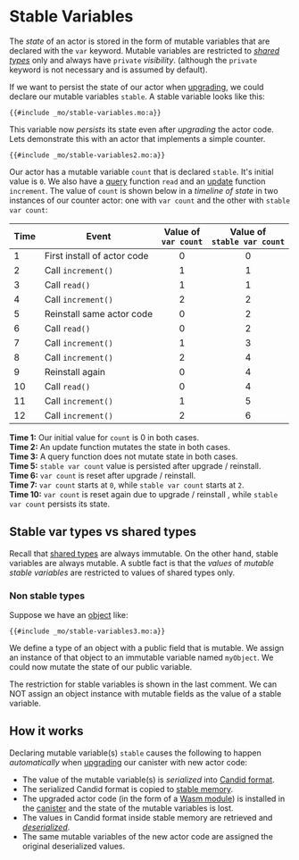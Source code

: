 # Stable Variables
The *state* of an actor is stored in the form of mutable variables that are declared with the `var` keyword. Mutable variables are restricted to [*shared types*](/internet-computer-programming-concepts/async-data/shared-types.html) only and always have `private` *visibility*. (although the `private` keyword is not necessary and is assumed by default).

If we want to persist the state of our actor when [upgrading](/internet-computer-programming-concepts/basic-memory-persistence/simple-upgrades.html), we could declare our mutable variables `stable`. A stable variable looks like this:
```motoko
{{#include _mo/stable-variables.mo:a}}
```

This variable now *persists* its state even after *upgrading* the actor code. Lets demonstrate this with an actor that implements a simple counter.
```motoko
{{#include _mo/stable-variables2.mo:a}}
```

Our actor has a mutable variable `count` that is declared `stable`. It's initial value is `0`. We also have a [query](/internet-computer-programming-concepts/actors.html#public-shared-query) function `read` and an [update](/internet-computer-programming-concepts/actors.html#public-shared-update) function `increment`. The value of `count` is shown below in a *timeline of state* in two instances of our counter actor: one with `var count` and the other with `stable var count`:

|Time|Event|Value of <br> `var count`|Value of <br> `stable var count`|
|---|---|---|---|
|1|First install of actor code|<center>0</center>|<center>0</center>|
|2|Call `increment()`|<center>1</center>|<center>1</center>|
|3|Call `read()`|<center>1</center>|<center>1</center>|
|4|Call `increment()`|<center>2</center>|<center>2</center>|
|5|Reinstall same actor code|<center>0</center>|<center>2</center>|
|6|Call `read()`|<center>0</center>|<center>2</center>|
|7|Call `increment()`|<center>1</center>|<center>3</center>|
|8|Call `increment()`|<center>2</center>|<center>4</center>|
|9|Reinstall again|<center>0</center>|<center>4</center>|
|10|Call `read()`|<center>0</center>|<center>4</center>|
|11|Call `increment()`|<center>1</center>|<center>5</center>|
|12|Call `increment()`|<center>2</center>|<center>6</center>|

**Time 1:** Our initial value for `count` is 0 in both cases.  
**Time 2:** An update function mutates the state in both cases.  
**Time 3:** A query function does not mutate state in both cases.  
**Time 5:** `stable var count` value is persisted after upgrade / reinstall.  
**Time 6:** `var count` is reset after upgrade / reinstall.  
**Time 7:** `var count` starts at `0`, while `stable var count` starts at `2`.  
**Time 10:** `var count` is reset again due to upgrade / reinstall , while `stable var count` persists its state.  

## Stable var types vs shared types
Recall that [shared types](/internet-computer-programming-concepts/async-data/shared-types.html) are always immutable. On the other hand, stable variables are always mutable. A subtle fact is that the *values* of *mutable stable variables* are restricted to values of shared types only.

### Non stable types
Suppose we have an [object](/common-programming-concepts/objects-and-classes/objects.html) like:
```motoko
{{#include _mo/stable-variables3.mo:a}}
```

We define a type of an object with a public field that is mutable. We assign an instance of that object to an immutable variable named `myObject`. We could now mutate the state of our public variable.

The restriction for stable variables is shown in the last comment. We can NOT assign an object instance with mutable fields as the value of a stable variable.  


## How it works
Declaring mutable variable(s) `stable` causes the following to happen *automatically* when [upgrading](/internet-computer-programming-concepts/basic-memory-persistence/simple-upgrades.html) our canister with new actor code:
- The value of the mutable variable(s) is *serialized* into [Candid format](/internet-computer-programming-concepts/async-data/candid.html#candid-serialization).
- The serialized Candid format is copied to [stable memory](/advanced-concepts/scalability/stable-storage.html).  
- The upgraded actor code (in the form of a [Wasm module](/internet-computer-programming-concepts/actors/actor-to-canister.html#code-compiling-and-wasm-modules)) is installed in the [canister](/internet-computer-programming-concepts/actors/actor-to-canister.html) and the state of the mutable variables is lost.
- The values in Candid format inside stable memory are retrieved and [*deserialized*](/internet-computer-programming-concepts/async-data/candid.html#candid-serialization).
- The same mutable variables of the new actor code are assigned the original deserialized values.   

